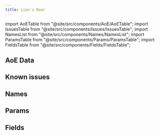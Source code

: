 ```yaml
---
title: Lion's Roar
---
```


import AoETable from "@site/src/components/AoE/AoETable";
import IssuesTable from "@site/src/components/Issues/IssuesTable";
import NamesList from "@site/src/components/Names/NamesList";
import ParamsTable from "@site/src/components/Params/ParamsTable";
import FieldsTable from "@site/src/components/Fields/FieldsTable";

## AoE Data

<AoETable item_key="lionsroar" data_src="weapon" />

## Known issues

<IssuesTable item_key="lionsroar" data_src="weapon" />

## Names

<NamesList item_key="lionsroar" data_src="weapon" />

## Params

<ParamsTable item_key="lionsroar" data_src="weapon" />

## Fields

<FieldsTable item_key="lionsroar" data_src="weapon" />
